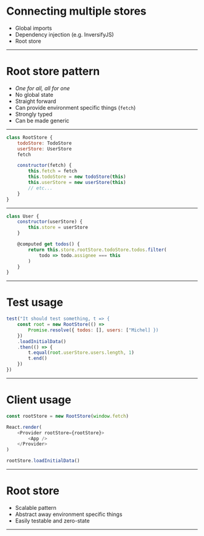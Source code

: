 
# Connecting multiple stores

* Global imports
* Dependency injection (e.g. InversifyJS)
* Root store

---

# Root store pattern

* _One for all, all for one_
* No global state
* Straight forward
* Can provide environment specific things (`fetch`)
* Strongly typed
* Can be made generic

---

```javascript
class RootStore {
    todoStore: TodoStore
    userStore: UserStore
    fetch

    constructor(fetch) {
        this.fetch = fetch
        this.todoStore = new todoStore(this)
        this.userStore = new userStore(this)
        // etc...
    }
}
```

---

```javascript
class User {
    constructor(userStore) {
        this.store = userStore
    }

    @computed get todos() {
        return this.store.rootStore.todoStore.todos.filter(
            todo => todo.assignee === this
        )
    }
}
```
---

# Test usage

```javascript
test("It should test something, t => {
    const root = new RootStore(() =>
        Promise.resolve({ todos: [], users: ["Michel] })
    })
    .loadInitialData()
    .then(() => {
        t.equal(root.userStore.users.length, 1)
        t.end()
    })
})
```

---

# Client usage

```javascript
const rootStore = new RootStore(window.fetch)

React.render(
    <Provider rootStore={rootStore}>
        <App />
    </Provider>
)

rootStore.loadInitialData()
```

---

# Root store

* Scalable pattern
* Abstract away environment specific things
* Easily testable and zero-state

---
